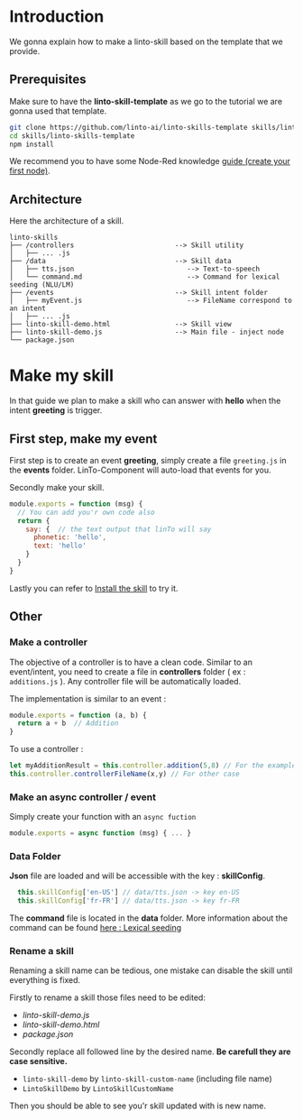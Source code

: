 # Introduction
We gonna explain how to make a linto-skill based on the template that we provide.

## Prerequisites

Make sure to have the **linto-skill-template** as we go to the tutorial we are gonna used that template.

```sh
git clone https://github.com/linto-ai/linto-skills-template skills/linto-skills-template
cd skills/linto-skills-template
npm install
```

We recommend you to have some Node-Red knowledge [guide (create your first node)](https://nodered.org/docs/creating-nodes/first-node).

## Architecture

Here the architecture of a skill.
```
linto-skills
├── /controllers                         --> Skill utility
│   ├── ... .js
├── /data                                --> Skill data
│   ├── tts.json                            --> Text-to-speech
│   └── command.md                          --> Command for lexical seeding (NLU/LM)
├── /events                              --> Skill intent folder
│   ├── myEvent.js                          --> FileName correspond to an intent
│   ├── ... .js
├── linto-skill-demo.html                --> Skill view
├── linto-skill-demo.js                  --> Main file - inject node
└── package.json
```

# Make my skill

In that guide we plan to make a skill who can answer with **hello** when the intent **greeting** is trigger.

## First step, make my event

First step is to create an event **greeting**, simply create a file `greeting.js` in the **events** folder. LinTo-Component will auto-load that events for you.

Secondly make your skill.
```js
module.exports = function (msg) {
  // You can add you'r own code also
  return {
    say: {  // the text output that linTo will say
      phonetic: 'hello',
      text: 'hello'
    }
  }
}
```

Lastly you can refer to [Install the skill](skills/devguide/install_my_skills?id=how-to-install-my-linto-skill) to try it.


## Other

### Make a controller

The objective of a controller is to have a clean code. Similar to an event/intent, you need to create a file in **controllers** folder ( ex : `additions.js` ). Any controller file will be automatically loaded.

The implementation is similar to an event :
```js
module.exports = function (a, b) {
  return a + b  // Addition 
}
```

To use a controller : 
```js
let myAdditionResult = this.controller.addition(5,8) // For the example above
this.controller.controllerFileName(x,y) // For other case
```

### Make an async controller / event 
Simply create your function with an `async fuction`

```js
module.exports = async function (msg) { ... }
```

### Data Folder

**Json** file are loaded and will be accessible with the key :  **skillConfig**.
```js
  this.skillConfig['en-US'] // data/tts.json -> key en-US
  this.skillConfig['fr-FR'] // data/tts.json -> key fr-FR
```

The **command** file is located in the **data** folder. More information about the command can be found [here : Lexical seeding](lexical_seeding/format?id=lexical-seeding)

### Rename a skill
Renaming a skill name can be tedious, one mistake can disable the skill until everything is fixed.

Firstly to rename a skill those files need to be edited: 
- *linto-skill-demo.js*
- *linto-skill-demo.html*
- *package.json* 

Secondly replace all followed line by the desired name. **Be carefull they are case sensitive.**
 - `linto-skill-demo` by `linto-skill-custom-name` (including file name)
 - `LintoSkillDemo` by `LintoSkillCustomName`

Then you should be able to see you'r skill updated with is new name.